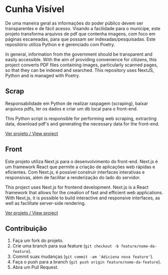 # Cunha Visível

De uma maneira geral as informações do poder público devem ser transparentes e de fácil acesso. Visando a facilidade para o munícipe, este projeto transforma arquivos de pdf que contenha imagens, com foco em páginas escaneadas, para que possam ser indexadas/pesquisadas. 
Este repositório utiliza Python e é gerenciado com Poetry.

In general, information from the government should be transparent and easily accessible. With the aim of providing convenience for citizens, this project converts PDF files containing images, particularly scanned pages, so that they can be indexed and searched. 
This repository uses NextJS, Python and is managed with Poetry.

## Scrap
Responsabilidade em Python de realizar raspagem (scraping), baixar arquivos pdfs, ler os dados e criar um db local para o front-end.

This Python script is responsible for performing web scraping, extracting data, download pdf's and generating the necessary data for the front-end.

[Ver projeto / View project]('/scrap)


## Front

Este projeto utiliza Next.js para o desenvolvimento do front-end. Next.js é um framework React que permite a criação de aplicações web rápidas e eficientes. Com Next.js, é possível construir interfaces interativas e responsivas, além de facilitar a renderização do lado do servidor.

This project uses Next.js for frontend development. Next.js is a React framework that allows for the creation of fast and efficient web applications. With Next.js, it is possible to build interactive and responsive interfaces, as well as facilitate server-side rendering.

[Ver projeto / View project]('/front')

## Contribuição

1. Faça um fork do projeto.
2. Crie uma branch para sua feature (`git checkout -b feature/nome-da-feature`).
3. Commit suas mudanças (`git commit -am 'Adiciona nova feature'`).
4. Faça o push para a branch (`git push origin feature/nome-da-feature`).
5. Abra um Pull Request.


